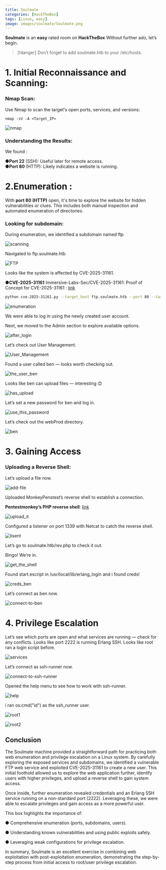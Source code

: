 ```yaml
---
title: Soulmate
categories: [HackTheBox]
tags: [Linux, easy]
image: images/soulmate/Soulmate.png
---
```

**Soulmate** is an **easy** rated room on **HackTheBox**
Without further ado, let’s begin.

>[!danger] 
>Don’t forget to add soulmate.htb to your /etc/hosts.

# 1. Initial Reconnaissance and Scanning:
### Nmap Scan:
Use Nmap to scan the target's open ports, services, and versions:

```console
nmap -sV -A <Target_IP>

``` 
![nmap](../images/soulmate/nmap.png)
### Understanding the Results:
We found :

●**Port 22** (SSH): Useful later for remote access.  
●**Port 80** (HTTP): Likely indicates a website is running.   

# 2.Enumeration :

With **port 80 (HTTP)** open, it's time to explore the website for hidden vulnerabilities or clues. This includes both manual inspection and automated enumeration of directories.

### Looking for subdomain:

During enumeration, we identified a subdomain named ftp

![scanning](../images/soulmate/sousdomain.png)

Navigated to ftp.soulmate.htb

![FTP](../images/soulmate/the_website.png)

Looks like the system is affected by CVE-2025-31161.

●**CVE-2025-31161** Immersive-Labs-Sec/CVE-2025-31161: Proof of Concept for CVE-2025-31161
: [link](https://github.com/Immersive-Labs-Sec/CVE-2025-31161)

```bash
python cve-2025-31161.py --target_host ftp.soulmate.htb --port 80 --target_user root --new_user akolix --password akolix
```
![enumeration](../images/soulmate/enumeration.png)

We were able to log in using the newly created user account.

Next, we moved to the Admin section to explore available options.

![after_login](../images/soulmate/after_login.png)

Let’s check out User Management.

![User_Management](../images/soulmate/user_manager.png)

Found a user called ben — looks worth checking out.

![the_user_ben](../images/soulmate/the_user_ben.png)

Looks like ben can upload files — interesting 😊

![has_upload](../images/soulmate/has_upload.png)

Let’s set a new password for ben and log in.

![use_this_password](../images/soulmate/use_this_password.png)

Let’s check out the webProd directory.

![ben](../images/soulmate/ben.png)

# 3. Gaining Access

### Uploading a Reverse Shell:

Let’s upload a file now.

![add-file](../images/soulmate/add-file.png)

Uploaded MonkeyPenstest’s reverse shell to establish a connection.

**Pentestmonkey’s PHP reverse shell**: [link](https://github.com/pentestmonkey/php-reverse-shell/blob/master/php-reverse-shell.php) 

![upload_it](../images/soulmate/upload_it.png)

Configured a listener on port 1339 with Netcat to catch the reverse shell.

![lisent](../images/soulmate/lisent.png)

Let’s go to soulmate.htb/rev.php to check it out.

Bingo! We’re in.

![get_the_shell](../images/soulmate/get_the_shell.png)

Found start.escript in /usr/local/lib/erlang_login and i found creds!

![creds_ben](../images/soulmate/creds_ben.png)

Let’s connect as ben now.

![connect-to-ben](../images/soulmate/connect-to-ben.png)

# 4. Privilege Escalation

Let’s see which ports are open and what services are running — check for any conflicts.
Looks like port 2222 is running Erlang SSH.
Looks like root ran a login script before.

![services](../images/soulmate/services.png)

Let’s connect as ssh-runner now.

![connect-to-ssh-runner](../images/soulmate/connect-to-ssh-runner.png)

Opened the help menu to see how to work with ssh-runner.

![help](../images/soulmate/help.png)

i ran os:cmd("id") as the ssh_runner user.

![root1](../images/soulmate/root1.png)

![root2](../images/soulmate/root2.png)

## Conclusion

The Soulmate machine provided a straightforward path for practicing both web enumeration and privilege escalation on a Linux system. By carefully exploring the exposed services and subdomains, we identified a vulnerable FTP web service and exploited CVE-2025-31161 to create a new user. This initial foothold allowed us to explore the web application further, identify users with higher privileges, and upload a reverse shell to gain system access.

Once inside, further enumeration revealed credentials and an Erlang SSH service running on a non-standard port (2222). Leveraging these, we were able to escalate privileges and gain access as a more powerful user.

This box highlights the importance of:

● Comprehensive enumeration (ports, subdomains, users).

● Understanding known vulnerabilities and using public exploits safely.

● Leveraging weak configurations for privilege escalation.

In summary, Soulmate is an excellent exercise in combining web exploitation with post-exploitation enumeration, demonstrating the step-by-step process from initial access to root/user privilege escalation.
